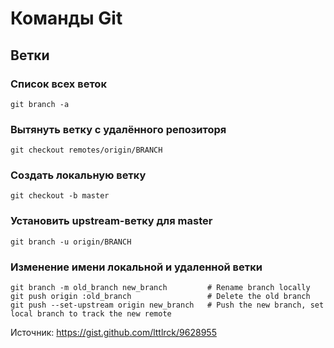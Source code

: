 # Команды Git

## Ветки

### Список всех веток

```shell
git branch -a
```

### Вытянуть ветку с удалённого репозиторя

```shell
git checkout remotes/origin/BRANCH
```

### Создать локальную ветку

```shell
git checkout -b master
```

### Установить upstream-ветку для master

```shell
git branch -u origin/BRANCH
```

### Изменение имени локальной и удаленной ветки 

```shell
git branch -m old_branch new_branch         # Rename branch locally    
git push origin :old_branch                 # Delete the old branch    
git push --set-upstream origin new_branch   # Push the new branch, set local branch to track the new remote
```

Источник: https://gist.github.com/lttlrck/9628955
